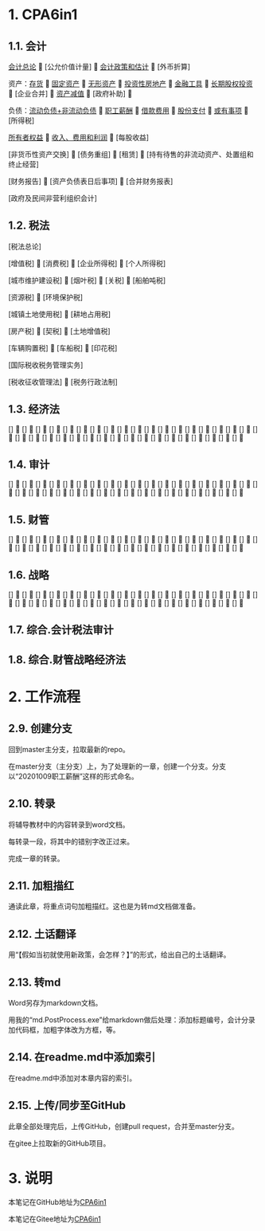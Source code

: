 # 1. CPA6in1

## 1.1. 会计

[会计总论](CPA6in1/1会计/会计总论.pp.md) :deciduous_tree: [公允价值计量] :deciduous_tree:
[会计政策和估计](CPA6in1/1会计/会计政策和估计.pp.md) :deciduous_tree: [外币折算]

资产：[存货](CPA6in1/1会计/资产.存货.pp.md) :deciduous_tree:
[固定资产](CPA6in1/1会计/资产.固定资产.pp.md) :deciduous_tree:
[无形资产](CPA6in1/1会计/资产.无形资产.pp.md) :deciduous_tree:
[投资性房地产](CPA6in1/1会计/资产.投资性房地产.pp.md) :deciduous_tree:
[金融工具](CPA6in1/1会计/资产.金融工具.pp.md) :deciduous_tree:
[长期股权投资](CPA6in1/1会计/资产.长期股权投资.pp.md) :deciduous_tree: [企业合并] :deciduous_tree:
[资产减值](CPA6in1/1会计/资产.资产减值.pp.md) :deciduous_tree: [政府补助] :deciduous_tree:

负债：[流动负债+非流动负债](CPA6in1/1会计/负债.流动负债+非流动负债.pp.md) :deciduous_tree:
[职工薪酬](CPA6in1/1会计/负债.职工薪酬.pp.md) :deciduous_tree:
[借款费用](CPA6in1/1会计/负债.借款费用.pp.md) :deciduous_tree:
[股份支付](CPA6in1/1会计/负债.股份支付.pp.md) :deciduous_tree:
[或有事项](CPA6in1/1会计/负债.或有事项.pp.md) :deciduous_tree: [所得税]

[所有者权益](CPA6in1/1会计/所有者权益.pp.md) :deciduous_tree:
[收入、费用和利润](CPA6in1/1会计/收入、费用和利润.pp.md) :deciduous_tree: [每股收益]

[非货币性资产交换] :deciduous_tree: [债务重组] :deciduous_tree: [租赁] :deciduous_tree:
[持有待售的非流动资产、处置组和终止经营]

[财务报告] :deciduous_tree: [资产负债表日后事项] :deciduous_tree: [合并财务报表]

[政府及民间非营利组织会计]

## 1.2. 税法

[税法总论]

[增值税] :deciduous_tree: [消费税] :deciduous_tree: [企业所得税] :deciduous_tree: [个人所得税]

[城市维护建设税] :deciduous_tree: [烟叶税] :deciduous_tree: [关税] :deciduous_tree: [船舶吨税]

[资源税] :deciduous_tree: [环境保护税]

[城镇土地使用税] :deciduous_tree: [耕地占用税]

[房产税] :deciduous_tree: [契税] :deciduous_tree: [土地增值税]

[车辆购置税] :deciduous_tree: [车船税] :deciduous_tree: [印花税]

[国际税收税务管理实务]

[税收征收管理法] :deciduous_tree: [税务行政法制]

## 1.3. 经济法

[] :deciduous_tree: [] :deciduous_tree: [] :deciduous_tree: [] :deciduous_tree: [] :deciduous_tree: [] :deciduous_tree: [] :deciduous_tree: [] :deciduous_tree: [] :deciduous_tree: [] :deciduous_tree: [] :deciduous_tree: [] :deciduous_tree: [] :deciduous_tree: []
:deciduous_tree: [] :deciduous_tree: [] :deciduous_tree: [] :deciduous_tree: [] :deciduous_tree: [] :deciduous_tree: [] :deciduous_tree: [] :deciduous_tree: [] :deciduous_tree: [] :deciduous_tree: [] :deciduous_tree: [] :deciduous_tree: [] :deciduous_tree: [] :deciduous_tree:
[] :deciduous_tree: [] :deciduous_tree: [] :deciduous_tree: [] :deciduous_tree: [] :deciduous_tree: [] :deciduous_tree: [] :deciduous_tree: [] :deciduous_tree: [] :deciduous_tree:

## 1.4. 审计

[] :deciduous_tree: [] :deciduous_tree: [] :deciduous_tree: [] :deciduous_tree: [] :deciduous_tree: [] :deciduous_tree: [] :deciduous_tree: [] :deciduous_tree: [] :deciduous_tree: [] :deciduous_tree: [] :deciduous_tree: [] :deciduous_tree: [] :deciduous_tree: []
:deciduous_tree: [] :deciduous_tree: [] :deciduous_tree: [] :deciduous_tree: [] :deciduous_tree: [] :deciduous_tree: [] :deciduous_tree: [] :deciduous_tree: [] :deciduous_tree: [] :deciduous_tree: [] :deciduous_tree: [] :deciduous_tree: [] :deciduous_tree: [] :deciduous_tree:
[] :deciduous_tree: [] :deciduous_tree: [] :deciduous_tree: [] :deciduous_tree: [] :deciduous_tree: [] :deciduous_tree: [] :deciduous_tree: [] :deciduous_tree: [] :deciduous_tree:

## 1.5. 财管

[] :deciduous_tree: [] :deciduous_tree: [] :deciduous_tree: [] :deciduous_tree: [] :deciduous_tree: [] :deciduous_tree: [] :deciduous_tree: [] :deciduous_tree: [] :deciduous_tree: [] :deciduous_tree: [] :deciduous_tree: [] :deciduous_tree: [] :deciduous_tree: []
:deciduous_tree: [] :deciduous_tree: [] :deciduous_tree: [] :deciduous_tree: [] :deciduous_tree: [] :deciduous_tree: [] :deciduous_tree: [] :deciduous_tree: [] :deciduous_tree: [] :deciduous_tree: [] :deciduous_tree: [] :deciduous_tree: [] :deciduous_tree: [] :deciduous_tree:
[] :deciduous_tree: [] :deciduous_tree: [] :deciduous_tree: [] :deciduous_tree: [] :deciduous_tree: [] :deciduous_tree: [] :deciduous_tree: [] :deciduous_tree: [] :deciduous_tree:

## 1.6. 战略

[] :deciduous_tree: [] :deciduous_tree: [] :deciduous_tree: [] :deciduous_tree: [] :deciduous_tree: [] :deciduous_tree: [] :deciduous_tree: [] :deciduous_tree: [] :deciduous_tree: [] :deciduous_tree: [] :deciduous_tree: [] :deciduous_tree: [] :deciduous_tree: []
:deciduous_tree: [] :deciduous_tree: [] :deciduous_tree: [] :deciduous_tree: [] :deciduous_tree: [] :deciduous_tree: [] :deciduous_tree: [] :deciduous_tree: [] :deciduous_tree: [] :deciduous_tree: [] :deciduous_tree: [] :deciduous_tree: [] :deciduous_tree: [] :deciduous_tree:
[] :deciduous_tree: [] :deciduous_tree: [] :deciduous_tree: [] :deciduous_tree: [] :deciduous_tree: [] :deciduous_tree: [] :deciduous_tree: [] :deciduous_tree: [] :deciduous_tree:

## 1.7. 综合.会计税法审计

## 1.8. 综合.财管战略经济法

# 2. 工作流程

## 2.9. 创建分支

回到master主分支，拉取最新的repo。

在master分支（主分支）上，为了处理新的一章，创建一个分支。分支以“20201009职工薪酬”这样的形式命名。

## 2.10. 转录

将辅导教材中的内容转录到word文档。

每转录一段，将其中的错别字改正过来。

完成一章的转录。

## 2.11. 加粗描红

通读此章，将重点词句加粗描红。这也是为转md文档做准备。

## 2.12. 土话翻译

用“【假如当初就使用新政策，会怎样？】”的形式，给出自己的土话翻译。

## 2.13. 转md

Word另存为markdown文档。

用我的“md.PostProcess.exe”给markdown做后处理：添加标题编号，会计分录加代码框，加粗字体改为方框，等。

## 2.14. 在readme.md中添加索引

在readme.md中添加对本章内容的索引。

## 2.15. 上传/同步至GitHub

此章全部处理完后，上传GitHub，创建pull request，合并至master分支。

在gitee上拉取新的GitHub项目。

# 3. 说明

本笔记在GitHub地址为[CPA6in1](https://github.com/bitzhuwei/CPA6in1)

本笔记在Gitee地址为[CPA6in1](https://gitee.com/bookcases/CPA6in1)
